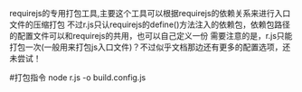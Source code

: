 requirejs的专用打包工具,主要这个工具可以根据requirejs的依赖关系来进行入口文件的压缩打包
不过r.js只认requirejs的define()方法注入的依赖包，依赖包路径的配置文件可以和requirejs的共用，也可以自己定义一份
需要注意的是，r.js只能打包一次(一般用来打包js入口文件)？不过似乎文档那边还有更多的配置选项，还未尝试！

#打包指令
node r.js -o build.config.js
